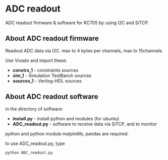 # ADC readout 

ADC readout firmware & software for KC705 by using I2C and SiTCP. 

## About ADC readout firmware

Readout ADC data via I2C. max to 4 bytes per channels, max to 15channels.

Use Vivado and import these:

* **constrs_1**   - constraints sources
* **sim_1**       - Simulation TestBanch sources
* **sources_1**   - Verilog-HDL sources


## About ADC readout software

in the directory of software:

* **install.py**     - install python and modules (for ubuntu)
* **ADC_readout.py**  - software to receive data via SiTCP, and to monitor

python and python module matplotlib, pandas are required.

to use ADC_readout.py, type

```
python ADC_readout.py
```

